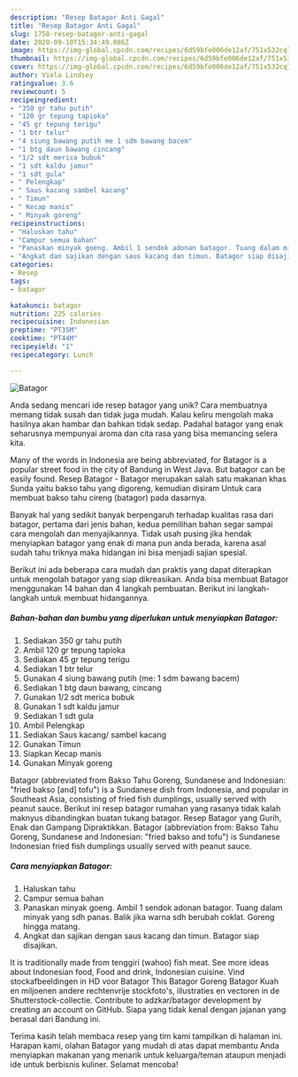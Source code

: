 ```yaml
---
description: "Resep Batagor Anti Gagal"
title: "Resep Batagor Anti Gagal"
slug: 1758-resep-batagor-anti-gagal
date: 2020-09-10T15:34:49.086Z
image: https://img-global.cpcdn.com/recipes/6d59bfe006de12af/751x532cq70/batagor-foto-resep-utama.jpg
thumbnail: https://img-global.cpcdn.com/recipes/6d59bfe006de12af/751x532cq70/batagor-foto-resep-utama.jpg
cover: https://img-global.cpcdn.com/recipes/6d59bfe006de12af/751x532cq70/batagor-foto-resep-utama.jpg
author: Viola Lindsey
ratingvalue: 3.6
reviewcount: 5
recipeingredient:
- "350 gr tahu putih"
- "120 gr tepung tapioka"
- "45 gr tepung terigu"
- "1 btr telur"
- "4 siung bawang putih me 1 sdm bawang bacem"
- "1 btg daun bawang cincang"
- "1/2 sdt merica bubuk"
- "1 sdt kaldu jamur"
- "1 sdt gula"
- " Pelengkap"
- " Saus kacang sambel kacang"
- " Timun"
- " Kecap manis"
- " Minyak goreng"
recipeinstructions:
- "Haluskan tahu"
- "Campur semua bahan"
- "Panaskan minyak goeng. Ambil 1 sendok adonan batagor. Tuang dalam minyak yang sdh panas. Balik jika warna sdh berubah coklat. Goreng hingga matang."
- "Angkat dan sajikan dengan saus kacang dan timun. Batagor siap disajikan."
categories:
- Resep
tags:
- batagor

katakunci: batagor 
nutrition: 225 calories
recipecuisine: Indonesian
preptime: "PT35M"
cooktime: "PT44M"
recipeyield: "1"
recipecategory: Lunch

---
```



![Batagor](https://img-global.cpcdn.com/recipes/6d59bfe006de12af/751x532cq70/batagor-foto-resep-utama.jpg)

Anda sedang mencari ide resep batagor yang unik? Cara membuatnya memang tidak susah dan tidak juga mudah. Kalau keliru mengolah maka hasilnya akan hambar dan bahkan tidak sedap. Padahal batagor yang enak seharusnya mempunyai aroma dan cita rasa yang bisa memancing selera kita.

Many of the words in Indonesia are being abbreviated, for Batagor is a popular street food in the city of Bandung in West Java. But batagor can be easily found. Resep Batagor - Batagor merupakan salah satu makanan khas Sunda yaitu bakso tahu yang digoreng, kemudian disiram Untuk cara membuat bakso tahu cireng (batagor) pada dasarnya.

Banyak hal yang sedikit banyak berpengaruh terhadap kualitas rasa dari batagor, pertama dari jenis bahan, kedua pemilihan bahan segar sampai cara mengolah dan menyajikannya. Tidak usah pusing jika hendak menyiapkan batagor yang enak di mana pun anda berada, karena asal sudah tahu triknya maka hidangan ini bisa menjadi sajian spesial.


Berikut ini ada beberapa cara mudah dan praktis yang dapat diterapkan untuk mengolah batagor yang siap dikreasikan. Anda bisa membuat Batagor menggunakan 14 bahan dan 4 langkah pembuatan. Berikut ini langkah-langkah untuk membuat hidangannya.

<!--inarticleads1-->

##### Bahan-bahan dan bumbu yang diperlukan untuk menyiapkan Batagor:

1. Sediakan 350 gr tahu putih
1. Ambil 120 gr tepung tapioka
1. Sediakan 45 gr tepung terigu
1. Sediakan 1 btr telur
1. Gunakan 4 siung bawang putih (me: 1 sdm bawang bacem)
1. Sediakan 1 btg daun bawang, cincang
1. Gunakan 1/2 sdt merica bubuk
1. Gunakan 1 sdt kaldu jamur
1. Sediakan 1 sdt gula
1. Ambil  Pelengkap
1. Sediakan  Saus kacang/ sambel kacang
1. Gunakan  Timun
1. Siapkan  Kecap manis
1. Gunakan  Minyak goreng


Batagor (abbreviated from Bakso Tahu Goreng, Sundanese and Indonesian: &#34;fried bakso [and] tofu&#34;) is a Sundanese dish from Indonesia, and popular in Southeast Asia, consisting of fried fish dumplings, usually served with peanut sauce. Berikut ini resep batagor rumahan yang rasanya tidak kalah maknyus dibandingkan buatan tukang batagor. Resep Batagor yang Gurih, Enak dan Gampang Dipraktikkan. Batagor (abbreviation from: Bakso Tahu Goreng, Sundanese and Indonesian: &#34;fried bakso and tofu&#34;) is Sundanese Indonesian fried fish dumplings usually served with peanut sauce. 

<!--inarticleads2-->

##### Cara menyiapkan Batagor:

1. Haluskan tahu
1. Campur semua bahan
1. Panaskan minyak goeng. Ambil 1 sendok adonan batagor. Tuang dalam minyak yang sdh panas. Balik jika warna sdh berubah coklat. Goreng hingga matang.
1. Angkat dan sajikan dengan saus kacang dan timun. Batagor siap disajikan.


It is traditionally made from tenggiri (wahoo) fish meat. See more ideas about Indonesian food, Food and drink, Indonesian cuisine. Vind stockafbeeldingen in HD voor Batagor This Batagor Goreng Batagor Kuah en miljoenen andere rechtenvrije stockfoto&#39;s, illustraties en vectoren in de Shutterstock-collectie. Contribute to adzkar/batagor development by creating an account on GitHub. Siapa yang tidak kenal dengan jajanan yang berasal dari Bandung ini. 

Terima kasih telah membaca resep yang tim kami tampilkan di halaman ini. Harapan kami, olahan Batagor yang mudah di atas dapat membantu Anda menyiapkan makanan yang menarik untuk keluarga/teman ataupun menjadi ide untuk berbisnis kuliner. Selamat mencoba!

